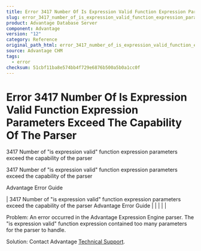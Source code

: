 ```yaml
---
title: Error 3417 Number Of Is Expression Valid Function Expression Parameters Exceed The Capability Of The Parser
slug: error_3417_number_of_is_expression_valid_function_expression_parameters_exceed_the_capability_of_the_parser
product: Advantage Database Server
component: Advantage
version: "12"
category: Reference
original_path_html: error_3417_number_of_is_expression_valid_function_expression_parameters_exceed_the_capability_of_the_parser.htm
source: Advantage CHM
tags:
  - error
checksum: 51cbf11ba8e574bb4f729e6876b500a5b0a1cc0f
---
```


# Error 3417 Number Of Is Expression Valid Function Expression Parameters Exceed The Capability Of The Parser

3417 Number of "is expression valid" function expression parameters exceed the capability of the parser

3417 Number of "is expression valid" function expression parameters exceed the capability of the parser

Advantage Error Guide

| 3417 Number of "is expression valid" function expression parameters exceed the capability of the parser  Advantage Error Guide |  |  |  |  |

Problem: An error occurred in the Advantage Expression Engine parser. The "is expression valid" function expression contained too many parameters for the parser to handle.

Solution: Contact Advantage [Technical Support](master_technical_support_u_s__and_canada.md).
